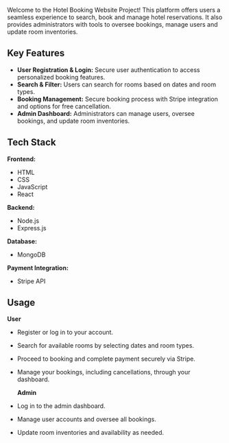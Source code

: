 Welcome to the Hotel Booking Website Project! This platform offers users a seamless experience to search, book and manage hotel reservations. It also provides administrators with tools to oversee bookings, manage users and update room inventories.

## **Key Features**
- **User Registration & Login:** Secure user authentication to access personalized booking features.
- **Search & Filter:** Users can search for rooms based on dates and room types.
- **Booking Management:** Secure booking process with Stripe integration and options for free cancellation.
- **Admin Dashboard:** Administrators can manage users, oversee bookings, and update room inventories.

## **Tech Stack**

**Frontend:**
- HTML
- CSS
- JavaScript
- React

**Backend:**
- Node.js
- Express.js
  
**Database:**
- MongoDB

**Payment Integration:**
- Stripe API

## **Usage**

**User**

- Register or log in to your account.
- Search for available rooms by selecting dates and room types.
- Proceed to booking and complete payment securely via Stripe.
- Manage your bookings, including cancellations, through your dashboard.

  **Admin**

- Log in to the admin dashboard.
- Manage user accounts and oversee all bookings.
- Update room inventories and availability as needed.
